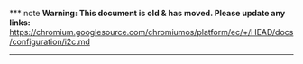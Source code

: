 *** note
**Warning: This document is old & has moved.  Please update any links:**<br>
https://chromium.googlesource.com/chromiumos/platform/ec/+/HEAD/docs/configuration/i2c.md
***

